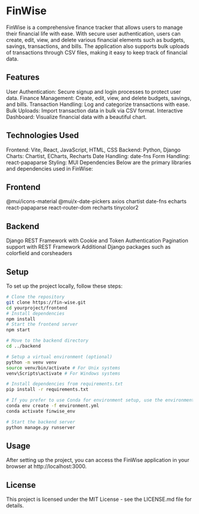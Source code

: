 # FinWise

FinWise is a comprehensive finance tracker that allows users to manage their financial life with ease. With secure user authentication, users can create, edit, view, and delete various financial elements such as budgets, savings, transactions, and bills. The application also supports bulk uploads of transactions through CSV files, making it easy to keep track of financial data.

## Features

User Authentication: Secure signup and login processes to protect user data.
Finance Management: Create, edit, view, and delete budgets, savings, and bills.
Transaction Handling: Log and categorize transactions with ease.
Bulk Uploads: Import transaction data in bulk via CSV format.
Interactive Dashboard: Visualize financial data with a beautiful chart.

## Technologies Used

Frontend: Vite, React, JavaScript, HTML, CSS
Backend: Python, Django
Charts: Chartist, ECharts, Recharts
Date Handling: date-fns
Form Handling: react-papaparse
Styling: MUI
Dependencies
Below are the primary libraries and dependencies used in FinWise:

## Frontend

@mui/icons-material
@mui/x-date-pickers
axios
chartist
date-fns
echarts
react-papaparse
react-router-dom
recharts
tinycolor2

## Backend

Django REST Framework with Cookie and Token Authentication
Pagination support with REST Framework
Additional Django packages such as colorfield and corsheaders

## Setup

To set up the project locally, follow these steps:

```bash
# Clone the repository
git clone https://fin-wise.git
cd yourproject/frontend
# Install dependencies
npm install
# Start the frontend server
npm start
```

```bash
# Move to the backend directory
cd ../backend

# Setup a virtual environment (optional)
python -m venv venv
source venv/bin/activate # For Unix systems
venv\Scripts\activate # For Windows systems

# Install dependencies from requirements.txt
pip install -r requirements.txt

# If you prefer to use Conda for environment setup, use the environment.yml file
conda env create -f environment.yml
conda activate finwise_env

# Start the backend server
python manage.py runserver
```

## Usage

After setting up the project, you can access the FinWise application in your browser at http://localhost:3000.

## License

This project is licensed under the MIT License - see the LICENSE.md file for details.


